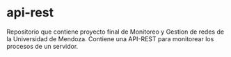 # api-rest
Repositorio que contiene proyecto final de Monitoreo y Gestion de redes de la Universidad de Mendoza.
Contiene una API-REST para monitorear los procesos de un servidor.


#
